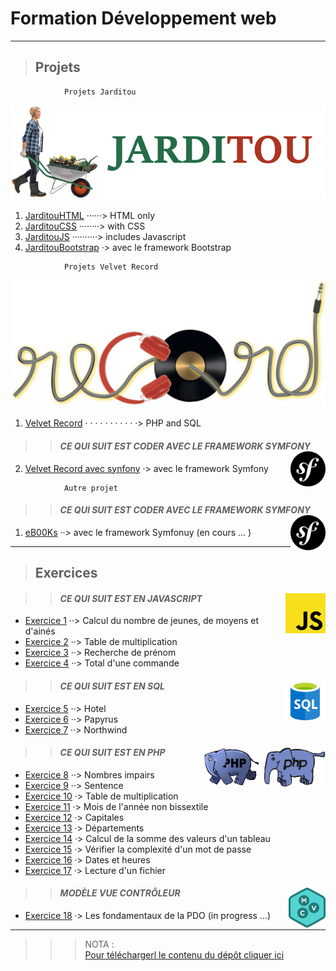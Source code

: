 ﻿# **Formation Développement web**

---

> ## Projets

```
            Projets Jarditou
```
![Logo Jarditou](../src/img/jarditou.png "Logo Jarditou")

1. [JarditouHTML](../projets/jarditouHTML "uniquement en HTML") ······> HTML only
2. [JarditouCSS](../projets/jarditouCSS "HTML + CSS")  ········> with CSS
3. [JarditouJS](../projets/jarditouJS "le javascript est utilisé pour le formulaire") ··········> includes Javascript
4. [JarditouBootstrap](../projets/jarditouBootstrap "la mise en page se fait avec Bootstrap") ·> avec le framework Bootstrap
```
            Projets Velvet Record
```
![Velvet Record](../src/img/record-transparent.png "Velvet Record")

1. [Velvet Record](../projets/record "PHP et SQL") · · · · · · · · · · ·> PHP and SQL
 >> #### ***CE QUI SUIT EST CODER AVEC LE FRAMEWORK SYMFONY*** <img align="right" src="../src/img/symfony-framework.png" alt="framework Symfony" title="framework Symfony" widht="auto" height="56x">

2. [Velvet Record avec synfony](https://github.com/MiKL5/afpaDevSymfony/tree/main/recordsymfony "Velvet Record avec le cadre de travail Synfony") ·> avec le framework Symfony

```
            Autre projet
```
 >> #### ***CE QUI SUIT EST CODER AVEC LE FRAMEWORK SYMFONY*** <img align="right" src="../src/img/symfony-framework.png" alt="framework Symfony" title="framework Symfony" widht="auto" height="56px">

1. [eB00Ks](https://github.com/MiKL5/eB00Ks "eB00Ks") ··> avec le framework Symfonuy (en cours ... )

___

> ## Exercices

 >> #### ***CE QUI SUIT EST EN JAVASCRIPT*** <img align="right" src="../src/img/JavaScript.svg.png" alt="JavaScript" title="JavaScript" widht="auto" height="64px">

* [Exercice  1](../javaScript/exercice_01_tranchesDages "Calcul du nombre de jeunes, de moyens et d'ainés") ··> Calcul du nombre de jeunes, de moyens et d'ainés
* [Exercice  2](../javaScript/exercice_02_multiplication "Table de muliplication (choisir un chiffre et elle est caluler jusqu'à 10)") ··> Table de multiplication
* [Exercice  3](../javaScript/exercice_03_rchDePrenom "Recherche d'un prénom (si le prénom est trouvé, il est supprimer de la liste)") ··> Recherche de prénom
* [Exercice  4](../javaScript/exercice_04_totalDuneCommande "Total d'une commande") ··> Total d'une commande

>> #### ***CE QUI SUIT EST EN SQL*** <img align="right" src="../src/img/SQL.png" alt="homepage" title="Struured Query Language" widht="auto" height="64px">

* [Exercice  5](../SQL/exercice_05_casHotel "Cas Hotel") ··> Hotel
* [Exercice  6](../SQL/exercice_06_casPapyrus "Cas Papyrus") ··> Papyrus
* [Exercice  7](../SQL/exercice_07_Northwind "Évaluation, cas Northwind") ··> Northwind


>> #### ***CE QUI SUIT EST EN PHP*** <img align="right" src="../src/img/php.gif" alt="PHP" title="PHP" widht="auto" height="64px"> <img align="right" src="../src/img/php_anim.jpg" alt="PHP" title="PHP" widht="auto" height="64px">

* [Exercice  8](../PHP/exercice_08_nbImpairs "Nombres impairs") ··> Nombres impairs
* [Exercice  9](../PHP/exercice_09_sentence "La phrase (se répète en boucle)") ··> Sentence
* [Exercice 10](../PHP/exercice_10_tableMultiplication "Table de multiplication") ·> Table de multiplication
* [Exercice 11](../PHP/exercice_11_moisDeLanneeNonBisectile "Mois de l'année bisextile") ·> Mois de l'année non bissextile
* [Exercice 12](../PHP/exercice_12_Capitales "Capitales") ·> Capitales
* [Exercice 13](../PHP/exercice_13_departements "Départemnts") ·> Départements
* [Exercice 14](../PHP/exercice_14_calculDeLaSommeDesValeursDunTableau "Calcul de la somme des valeurs d'un tableau") ·> Calcul de la somme des valeurs d'un tableau
* [Exercice 15](../PHP/exercice_15_pswd "Vérifier la compléxité d'un mot de passe") ·> Vérifier la complexité d'un mot de passe
* [Exercice 16](../PHP/exercice_16_datesEtHeures "Dates et heures") ·> Dates et heures
* [Exercice 17](../PHP/exercice_17_lectureDunFichier "Lecture d'un fichier") ·> Lecture d'un fichier

>> #### ***MODÈLE VUE CONTRÔLEUR*** <img align="right" src="../src/img/mvc.png" alt="Modèle Vue Contrôleur" title="Modèle Vue Contrôleur" widht="auto" height="64px">


* [Exercice 18](../PHP/MVC/pdoFondamentaux "Les fondamentaux de la PDO") ·> Les fondamentaux de la PDO (in progress ...)

___
>>>NOTA :  
[Pour téléchargerl le contenu du dépôt cliquer ici](https://github.com/MiKL5/afpaDev.git "Dépôt")